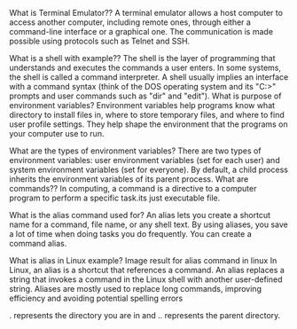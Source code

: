 What is Terminal Emulator??
A terminal emulator allows a host computer to access another computer, including remote ones, through either a command-line interface or a graphical one. The communication is made possible using protocols such as Telnet and SSH.

What is a shell with example??
The shell is the layer of programming that understands and executes the commands a user enters. In some systems, the shell is called a command interpreter. A shell usually implies an interface with a command syntax (think of the DOS operating system and its "C:>" prompts and user commands such as "dir" and "edit").
What is purpose of environment variables?
Environment variables help programs know what directory to install files in, where to store temporary files, and where to find user profile settings. They help shape the environment that the programs on your computer use to run.


What are the types of environment variables?
There are two types of environment variables: user environment variables (set for each user) and system environment variables (set for everyone). By default, a child process inherits the environment variables of its parent process.
  What are commands??
  In computing, a command is a directive to a computer program to perform a specific task.its just executable file.




What is the alias command used for?
An alias lets you create a shortcut name for a command, file name, or any shell text. By using aliases, you save a lot of time when doing tasks you do frequently. You can create a command alias.


What is alias in Linux example?
Image result for alias command in linux
In Linux, an alias is a shortcut that references a command. An alias replaces a string that invokes a command in the Linux shell with another user-defined string. Aliases are mostly used to replace long commands, improving efficiency and avoiding potential spelling errors




. represents the directory you are in and .. represents the parent directory.
